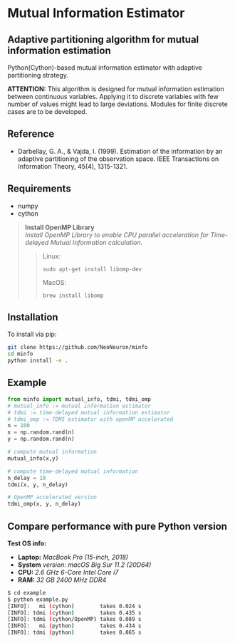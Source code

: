 # Mutual Information Estimator

## Adaptive partitioning algorithm for mutual information estimation

Python(Cython)-based mutual information estimator with adaptive partitioning strategy.

**ATTENTION:** This algorithm is designed for mutual information estimation between continuous variables. Applying it to discrete variables with few number of values might lead to large deviations. Modules for finite discrete cases are to be developed. 

## Reference

- Darbellay, G. A., & Vajda, I. (1999). Estimation of the information by an adaptive partitioning of the observation space. IEEE Transactions on Information Theory, 45(4), 1315-1321.

## Requirements

- numpy
- cython

> **Install OpenMP Library** \
> *Install OpenMP Library to enable CPU parallel acceleration for Time-delayed Mutual Information calculation.*
> > Linux:
> > ```
> > sudo apt-get install libomp-dev
> > ```
> > MacOS:
> > ```
> > brew install libomp
> >```
> 

## Installation

To install via pip:

```bash
git clone https://github.com/NeoNeuron/minfo
cd minfo
python install -e .
```

## Example

```python
from minfo import mutual_info, tdmi, tdmi_omp
# mutual_info := mutual information estimator
# tdmi := time-delayed mutual information estimator
# tdmi_omp := TDMI estimator with openMP accelerated
n = 100
x = np.random.rand(n)
y = np.random.rand(n)

# compute mutual information
mutual_info(x,y)

# compute time-delayed mutual information
n_delay = 10
tdmi(x, y, n_delay)

# OpenMP accelerated version
tdmi_omp(x, y, n_delay)
```

## Compare performance with pure Python version

**Test OS info:**
- **Laptop:** *MacBook Pro (15-inch, 2018)*
- **System** *version: macOS Big Sur 11.2 (20D64)*
- **CPU:** *2.6 GHz 6-Core Intel Core i7*
- **RAM:** *32 GB 2400 MHz DDR4*

```bash
$ cd example
$ python example.py
[INFO]:   mi (cython)        takes 0.024 s
[INFO]: tdmi (cython)        takes 0.435 s
[INFO]: tdmi (cython/OpenMP) takes 0.089 s
[INFO]:   mi (python)        takes 0.434 s
[INFO]: tdmi (python)        takes 0.865 s
```